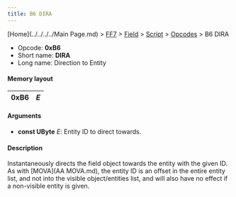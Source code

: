 ```yaml
---
title: B6 DIRA
---
```


[Home](../../../../Main Page.md) > [FF7](../../../../FF7.md) > [Field](../../../Field.md) > [Script](../../Script.md) > [Opcodes](../Opcodes.md) > B6 DIRA

-   Opcode: **0xB6**
-   Short name: **DIRA**
-   Long name: Direction to Entity

#### Memory layout

| 0xB6 | *E* |
|------|-----|

#### Arguments

-   **const UByte** *E*: Entity ID to direct towards.

#### Description

Instantaneously directs the field object towards the entity with the given ID. As with [MOVA](AA MOVA.md), the entity ID is an offset in the entire entity list, and not into the visible object/entities list, and will also have no effect if a non-visible entity is given.
